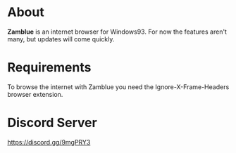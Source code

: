 # About
**Zamblue** is an internet browser for Windows93. For now the features aren't many, but updates will come quickly.
# Requirements
To browse the internet with Zamblue you need the Ignore-X-Frame-Headers browser extension.
# Discord Server
https://discord.gg/9mgPRY3
